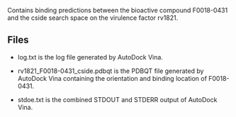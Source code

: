 Contains binding predictions between the bioactive compound F0018-0431 and the cside search space on the virulence factor rv1821.

## Files

- log.txt is the log file generated by AutoDock Vina.

- rv1821_F0018-0431_cside.pdbqt is the PDBQT file generated by AutoDock Vina containing the orientation and binding location of F0018-0431.

- stdoe.txt is the combined STDOUT and STDERR output of AutoDock Vina.

